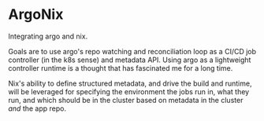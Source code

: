 # ArgoNix

Integrating argo and nix.

Goals are to use argo's repo watching and  reconciliation loop as a CI/CD job
controller (in the k8s sense) and metadata API. Using argo as a lightweight
controller runtime is a thought that has fascinated me for a long time.

Nix's ability to define structured metadata, and drive the build and runtime,
will be leveraged for specifying the environment the jobs run in, what they
run, and which should be in the cluster based on metadata in the cluster _and_
the app repo.
